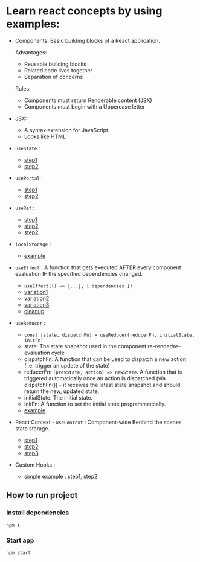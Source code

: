 # Learn react concepts by using examples:

- Components:
  Basic building blocks of a React application.

  Advantages: 
  - Reusable building blocks
  - Related code lives together
  - Separation of concerns

  Rules:
  - Components must return Renderable content (JSX)
  - Components must begin with a Uppercase letter

- JSX:
  - A syntax extension for JavaScript.
  - Looks like HTML



- `useState` :
  - [step1](./expenses-app/src/App.js#L7)
  - [step2](./expenses-app/src/App.js#L31)
- `usePortal` :
  - [step1](./add-user-app/public/index.html#L31)
  - [step2](./add-user-app/src/components/UI/ErrorModal.js#L31)
- `useRef` :
  - [step1](./add-user-app/src/components/Users/AddUser.js#L10)
  - [step2](./add-user-app/src/components/Users/AddUser.js#L17)
  - [step2](./add-user-app/src/components/Users/AddUser.js#L35)
- `localStorage` :
  - [example](./login-app/src/App.js#L22)
- `useEffect` : A function that gets executed AFTER every component evaluation IF the specified dependencies changed.
  - `useEffect(() => {...}, [ dependencies ])`
  - [variation1](./login-app/src/App.js#L11)
  - [variation2](./login-app/src/components/Login/Login.js#L23)
  - [variation3](./login-app/src/components/Login/Login.js#L31)
  - [cleanup](./login-app/src/components/Login/Login.js#L39)
- `useReducer` :
  - `const [state, dispatchFn] = useReducer(reducerFn, initialState, initFn)`
  - state: The state snapshot used in the component re-render/re-evaluation cycle
  - dispatchFn: A function that can be used to dispatch a new action (i.e. trigger an update of the state)
  - reducerFn: `(prevState, action) => newState`. A function that is triggered automatically once an action is dispatched (via dispatchFn()) - it receives the latest state snapshot and should return the new, updated state.
  - initialState: The initial state.
  - initFn: A function to set the initial state programmatically.
  - [example](./use-reducer/src/components/Login/Login.js#L36)
- React Context - `useContext` : Component-wide Benhind the scenes, state storage.
  - [step1](./use-reducer/src/store/authContext.js)
  - [step2](./use-reducer/src/index.js#L10)
  - [step3](./use-reducer/src/components/MainHeader/Navigation.js#L7)
- Custom Hooks :
  - simple example : [step1](./counter-app/src/hooks/use-counter.js), [step2](./counter-app/src/components/ForwardCounter.js#L5)

## How to run project

### Install dependencies

`npm i`

### Start app

`npm start`
